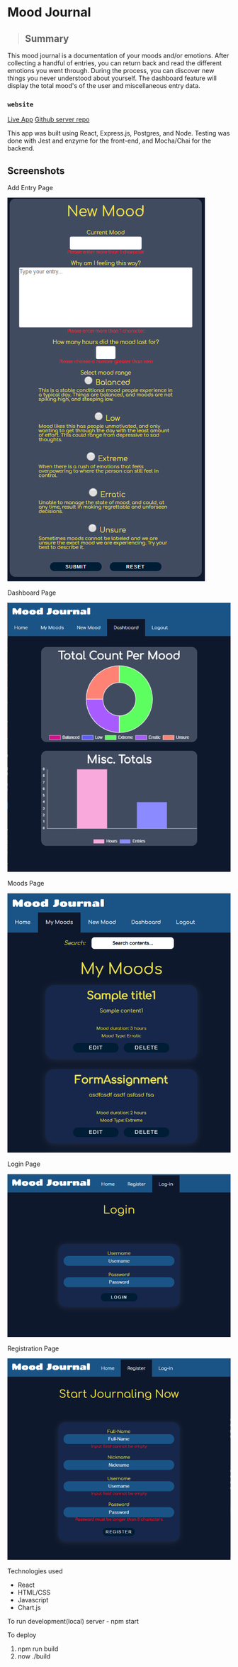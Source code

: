 Mood Journal
============

> ## Summary
This mood journal is a documentation of your moods and/or emotions. After collecting a handful of entries, you can return back and read the different emotions you went through. During the process, you can discover new things you never understood about yourself. The dashboard feature will display the total mood's of the user and miscellaneous entry data.

### `website`

[Live App](https://journal-app.hubertyang.now.sh/)
[Github server repo](https://github.com/flashcabaja64/mood-journal-server)


This app was built using React, Express.js, Postgres, and Node. Testing was done with Jest and enzyme for the front-end, and Mocha/Chai for the backend.

## Screenshots
Add Entry Page

![Add Entry page image](./screenshots/add_page.png "Add Entry page")

Dashboard Page

![Dashboard page image](./screenshots/dashboard_page.png "Dashboard page")

Moods Page

![Mood page image](./screenshots/moods_page.png "Moods page")

Login Page

![Login page image](./screenshots/login_page.png "Login page")

Registration Page

![Registration page image](./screenshots/register_page.png "Registration page")


Technologies used
* React
* HTML/CSS
* Javascript
* Chart.js

To run development(local) server - npm start

To deploy 
1. npm run build 
2. now ./build

